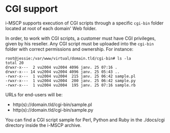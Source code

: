 # CGI support

i-MSCP supports execution of CGI scripts through a specific `cgi-bin` folder located at root of each domain' Web folder.

In order, to work with CGI scripts, a customer must have CGI privileges, given by his reseller. Any CGI script must be
uploaded into the `cgi-bin` folder with correct permissions and ownership. For instance:

```
root@jessie:/var/www/virtual/domain.tld/cgi-bin# ls -la
total 20
drwxr-x---  2 vu2004 vu2004 4096 janv. 25 07:16 .
drwxr-x--- 14 vu2004 vu2004 4096 janv. 25 05:43 ..
-rwxr-x---  1 vu2004 vu2004  215 janv. 25 06:42 sample.pl
-rwxr-x---  1 vu2004 vu2004  200 janv. 25 06:42 sample.py
-rwxr-x---  1 vu2004 vu2004  195 janv. 25 07:16 sample.rb
```

URLs for end-users will be:

- http(s)://domain.tld/cgi-bin/sample.pl
- http(s)://domain.tld/cgi-bin/sample.py

You can find a CGI script sample for Perl, Python and Ruby in the ./docs/cgi directory inside the i-MSCP archive.
